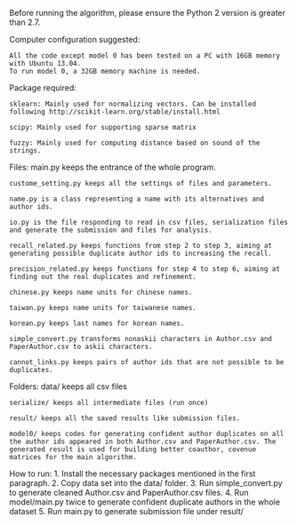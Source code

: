 Before running the algorithm, please ensure the Python 2 version is greater than 2.7.

Computer configuration suggested:

    All the code except model 0 has been tested on a PC with 16GB memory with Ubuntu 13.04.
    To run model 0, a 32GB memory machine is needed.

Package required: 

    sklearn: Mainly used for normalizing vectors. Can be installed following http://scikit-learn.org/stable/install.html

    scipy: Mainly used for supporting sparse matrix

    fuzzy: Mainly used for computing distance based on sound of the strings.

Files:
    main.py keeps the entrance of the whole program.

    custome_setting.py keeps all the settings of files and parameters.

    name.py is a class representing a name with its alternatives and author ids.

    io.py is the file responding to read in csv files, serialization files and generate the submission and files for analysis.

    recall_related.py keeps functions from step 2 to step 3, aiming at generating possible duplicate author ids to increasing the recall.

    precision_related.py keeps functions for step 4 to step 6, aiming at finding out the real duplicates and refinement.

    chinese.py keeps name units for chinese names.

    taiwan.py keeps name units for taiwanese names.

    korean.py keeps last names for korean names.

    simple_convert.py transforms nonaskii characters in Author.csv and PaperAuthor.csv to askii characters.

    cannot_links.py keeps pairs of author ids that are not possible to be duplicates.

Folders:
    data/ keeps all csv files

    serialize/ keeps all intermediate files (run once)

    result/ keeps all the saved results like submission files.

    model0/ keeps codes for generating confident author duplicates on all the author ids appeared in both Author.csv and PaperAuthor.csv. The generated result is used for building better coauthor, covenue matrices for the main algorithm.

How to run:
    1. Install the necessary packages mentioned in the first paragraph.
    2. Copy data set into the data/ folder.
    3. Run simple_convert.py to generate cleaned Author.csv and PaperAuthor.csv files.
    4. Run model/main.py twice to generate confident duplicate authors in the whole dataset
    5. Run main.py to generate submission file under result/

